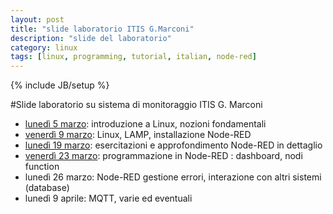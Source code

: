 ```yaml
---
layout: post
title: "slide laboratorio ITIS G.Marconi"
description: "slide del laboratorio"
category: linux
tags: [linux, programming, tutorial, italian, node-red]
---
```

{% include JB/setup %}

#Slide laboratorio su sistema di monitoraggio ITIS G. Marconi

- [lunedì 5 marzo](http://ilmanzo.github.com/files/marconi/lezione1.html): introduzione a Linux, nozioni fondamentali
- [venerdì 9 marzo](http://ilmanzo.github.com/files/marconi/lezione2.html): Linux, LAMP, installazione Node-RED
- [lunedì 19 marzo](http://ilmanzo.github.com/files/marconi/lezione3.html): esercitazioni e approfondimento Node-RED in dettaglio
- [venerdì 23 marzo](http://ilmanzo.github.com/files/marconi/lezione4.html): programmazione in Node-RED : dashboard, nodi function
- lunedì 26 marzo: Node-RED gestione errori, interazione con altri sistemi (database) 
- lunedì 9 aprile: MQTT, varie ed eventuali
